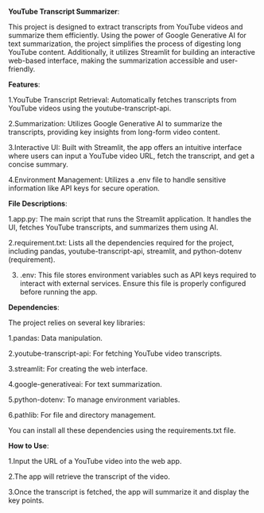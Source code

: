 **YouTube Transcript Summarizer**:

This project is designed to extract transcripts from YouTube videos and summarize them efficiently. Using the power of Google Generative AI for text summarization, the project simplifies the process of digesting long YouTube content. Additionally, it utilizes Streamlit for building an interactive web-based interface, making the summarization accessible and user-friendly.


**Features**:

1.YouTube Transcript Retrieval: Automatically fetches transcripts from YouTube videos using the youtube-transcript-api.

2.Summarization: Utilizes Google Generative AI to summarize the transcripts, providing key insights from long-form video content.

3.Interactive UI: Built with Streamlit, the app offers an intuitive interface where users can input a YouTube video URL, fetch the transcript, and get a concise summary.

4.Environment Management: Utilizes a .env file to handle sensitive information like API keys for secure operation.

**File Descriptions**:

1.app.py: The main script that runs the Streamlit application. It handles the UI, fetches YouTube transcripts, and summarizes them using AI.

2.requirement.txt: Lists all the dependencies required for the project, including pandas, youtube-transcript-api, streamlit, and python-dotenv​(requirement).

3. .env: This file stores environment variables such as API keys required to interact with external services. Ensure this file is properly configured before running the app.

**Dependencies**:

The project relies on several key libraries:

1.pandas: Data manipulation.

2.youtube-transcript-api: For fetching YouTube video transcripts.

3.streamlit: For creating the web interface.

4.google-generativeai: For text summarization.

5.python-dotenv: To manage environment variables.

6.pathlib: For file and directory management.

You can install all these dependencies using the requirements.txt file.

**How to Use**:

1.Input the URL of a YouTube video into the web app.

2.The app will retrieve the transcript of the video.

3.Once the transcript is fetched, the app will summarize it and display the key points.
